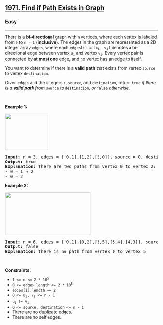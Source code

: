 <h2><a href="https://leetcode.com/problems/find-if-path-exists-in-graph/">1971. Find if Path Exists in Graph</a></h2><h3>Easy</h3><hr><div element-id="883"><p element-id="882">There is a <strong element-id="881">bi-directional</strong> graph with <code element-id="880">n</code> vertices, where each vertex is labeled from <code element-id="879">0</code> to <code element-id="878">n - 1</code> (<strong element-id="877">inclusive</strong>). The edges in the graph are represented as a 2D integer array <code element-id="876">edges</code>, where each <code element-id="875">edges[i] = [u<sub element-id="874">i</sub>, v<sub element-id="873">i</sub>]</code> denotes a bi-directional edge between vertex <code element-id="872">u<sub element-id="871">i</sub></code> and vertex <code element-id="870">v<sub element-id="869">i</sub></code>. Every vertex pair is connected by <strong element-id="868">at most one</strong> edge, and no vertex has an edge to itself.</p>

<p element-id="867">You want to determine if there is a <strong element-id="866">valid path</strong> that exists from vertex <code element-id="865">source</code> to vertex <code element-id="864">destination</code>.</p>

<p element-id="863">Given <code element-id="862">edges</code> and the integers <code element-id="861">n</code>, <code element-id="860">source</code>, and <code element-id="859">destination</code>, return <code element-id="858">true</code><em element-id="857"> if there is a <strong element-id="856">valid path</strong> from </em><code element-id="855">source</code><em element-id="854"> to </em><code element-id="853">destination</code><em element-id="852">, or </em><code element-id="851">false</code><em element-id="850"> otherwise</em><em element-id="849">.</em></p>

<p element-id="848">&nbsp;</p>
<p element-id="847"><strong class="example" element-id="846">Example 1:</strong></p>
<img alt="" src="https://assets.leetcode.com/uploads/2021/08/14/validpath-ex1.png" style="width: 141px; height: 121px;" element-id="845">
<pre element-id="844"><strong element-id="843">Input:</strong> n = 3, edges = [[0,1],[1,2],[2,0]], source = 0, destination = 2
<strong element-id="842">Output:</strong> true
<strong element-id="841">Explanation:</strong> There are two paths from vertex 0 to vertex 2:
- 0 → 1 → 2
- 0 → 2
</pre>

<p element-id="840"><strong class="example" element-id="839">Example 2:</strong></p>
<img alt="" src="https://assets.leetcode.com/uploads/2021/08/14/validpath-ex2.png" style="width: 281px; height: 141px;" element-id="838">
<pre element-id="837"><strong element-id="836">Input:</strong> n = 6, edges = [[0,1],[0,2],[3,5],[5,4],[4,3]], source = 0, destination = 5
<strong element-id="835">Output:</strong> false
<strong element-id="834">Explanation:</strong> There is no path from vertex 0 to vertex 5.
</pre>

<p element-id="833">&nbsp;</p>
<p element-id="832"><strong element-id="831">Constraints:</strong></p>

<ul element-id="830">
	<li element-id="829"><code element-id="828">1 &lt;= n &lt;= 2 * 10<sup element-id="827">5</sup></code></li>
	<li element-id="826"><code element-id="825">0 &lt;= edges.length &lt;= 2 * 10<sup element-id="824">5</sup></code></li>
	<li element-id="823"><code element-id="822">edges[i].length == 2</code></li>
	<li element-id="821"><code element-id="820">0 &lt;= u<sub element-id="819">i</sub>, v<sub element-id="818">i</sub> &lt;= n - 1</code></li>
	<li element-id="817"><code element-id="816">u<sub element-id="815">i</sub> != v<sub element-id="814">i</sub></code></li>
	<li element-id="813"><code element-id="812">0 &lt;= source, destination &lt;= n - 1</code></li>
	<li element-id="811">There are no duplicate edges.</li>
	<li element-id="810">There are no self edges.</li>
</ul>
</div>